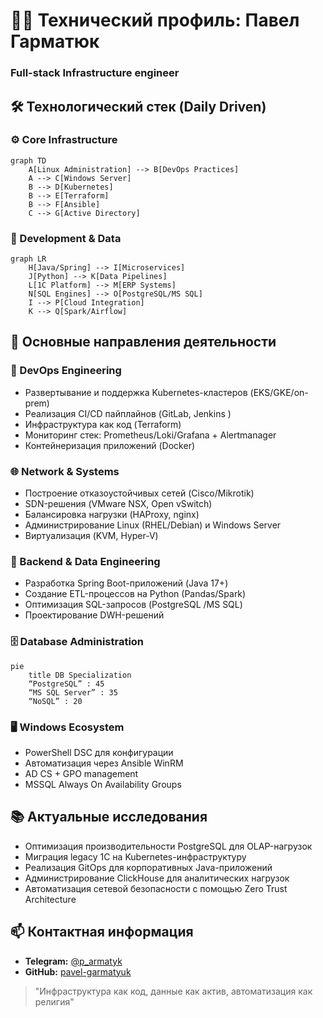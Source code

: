 # 👨‍💻 Технический профиль: Павел Гарматюк
### Full-stack Infrastructure engineer

## 🛠️ Технологический стек (Daily Driven)

### ⚙️ Core Infrastructure
```mermaid
graph TD
    A[Linux Administration] --> B[DevOps Practices]
    A --> C[Windows Server]
    B --> D[Kubernetes]
    B --> E[Terraform]
    B --> F[Ansible]
    C --> G[Active Directory]
```

### 🧩 Development & Data
```mermaid
graph LR
    H[Java/Spring] --> I[Microservices]
    J[Python] --> K[Data Pipelines]
    L[1C Platform] --> M[ERP Systems]
    N[SQL Engines] --> O[PostgreSQL/MS SQL]
    I --> P[Cloud Integration]
    K --> Q[Spark/Airflow]
```

## 💼 Основные направления деятельности

### 🔄 DevOps Engineering
- Развертывание и поддержка Kubernetes-кластеров (EKS/GKE/on-prem)
- Реализация CI/CD пайплайнов (GitLab, Jenkins )
- Инфраструктура как код (Terraform)
- Мониторинг стек: Prometheus/Loki/Grafana + Alertmanager
- Контейнеризация приложений (Docker)

### 🌐 Network & Systems
- Построение отказоустойчивых сетей (Cisco/Mikrotik)
- SDN-решения (VMware NSX, Open vSwitch)
- Балансировка нагрузки (HAProxy, nginx)
- Администрирование Linux (RHEL/Debian) и Windows Server
- Виртуализация (KVM, Hyper-V)

### 🧠 Backend & Data Engineering
- Разработка Spring Boot-приложений (Java 17+)
- Создание ETL-процессов на Python (Pandas/Spark)
- Оптимизация SQL-запросов (PostgreSQL /MS SQL)
- Проектирование DWH-решений

### 🗄️ Database Administration
```mermaid
pie
    title DB Specialization
    “PostgreSQL” : 45
    “MS SQL Server” : 35
    “NoSQL” : 20
```

### 🖥️ Windows Ecosystem
- PowerShell DSC для конфигурации
- Автоматизация через Ansible WinRM
- AD CS + GPO management
- MSSQL Always On Availability Groups


## 📚 Актуальные исследования
- Оптимизация производительности PostgreSQL для OLAP-нагрузок
- Миграция legacy 1C на Kubernetes-инфраструктуру
- Реализация GitOps для корпоративных Java-приложений
- Администрирование ClickHouse для аналитических нагрузок
- Автоматизация сетевой безопасности с помощью Zero Trust Architecture

## 📫 Контактная информация
- **Telegram:** [@p_armatyk](https://t.me/p_armatyk)
- **GitHub:** [pavel-garmatyuk](https://github.com/pavel-garmatyuk)

> "Инфраструктура как код, данные как актив, автоматизация как религия"

